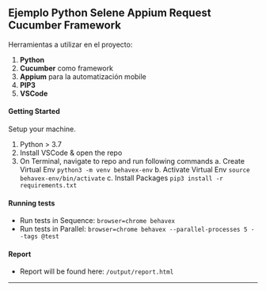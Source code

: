 ## Ejemplo Python Selene Appium Request Cucumber Framework

Herramientas a utilizar en el proyecto:
1. **Python**
2. **Cucumber** como framework
3. **Appium** para la automatización mobile
3. **PIP3** 
4. **VSCode** 

#### Getting Started
Setup your machine.
1. Python > 3.7 
2. Install VSCode & open the repo
3. On Terminal, navigate to repo and run following commands
    a. Create Virtual Env ```python3 -m venv behavex-env```
    b. Activate Virtual Env ```source behavex-env/bin/activate```
    c. Install Packages ```pip3 install -r requirements.txt```

#### Running tests
* Run tests in Sequence: ```browser=chrome behavex```
* Run tests in Parallel: ```browser=chrome behavex --parallel-processes 5 --tags @test```

#### Report
* Report will be found here: ```/output/report.html```
---


